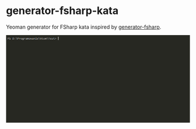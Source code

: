 # generator-fsharp-kata
Yeoman generator for FSharp kata inspired by [generator-fsharp](https://github.com/fsprojects/generator-fsharp).

![](https://raw.githubusercontent.com/Krzysztof-Cieslak/generator-fsharp/develop/gif/demo.gif)

